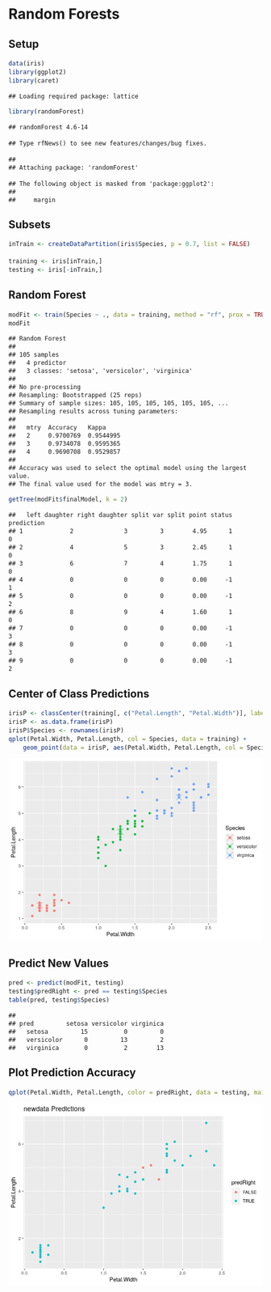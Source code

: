 Random Forests
================

## Setup

``` r
data(iris)
library(ggplot2)
library(caret)
```

    ## Loading required package: lattice

``` r
library(randomForest)
```

    ## randomForest 4.6-14

    ## Type rfNews() to see new features/changes/bug fixes.

    ## 
    ## Attaching package: 'randomForest'

    ## The following object is masked from 'package:ggplot2':
    ## 
    ##     margin

## Subsets

``` r
inTrain <- createDataPartition(iris$Species, p = 0.7, list = FALSE)

training <- iris[inTrain,]
testing <- iris[-inTrain,]
```

## Random Forest

``` r
modFit <- train(Species ~ ., data = training, method = "rf", prox = TRUE)
modFit
```

    ## Random Forest 
    ## 
    ## 105 samples
    ##   4 predictor
    ##   3 classes: 'setosa', 'versicolor', 'virginica' 
    ## 
    ## No pre-processing
    ## Resampling: Bootstrapped (25 reps) 
    ## Summary of sample sizes: 105, 105, 105, 105, 105, 105, ... 
    ## Resampling results across tuning parameters:
    ## 
    ##   mtry  Accuracy   Kappa    
    ##   2     0.9700769  0.9544995
    ##   3     0.9734078  0.9595365
    ##   4     0.9690708  0.9529857
    ## 
    ## Accuracy was used to select the optimal model using the largest value.
    ## The final value used for the model was mtry = 3.

``` r
getTree(modFit$finalModel, k = 2)
```

    ##   left daughter right daughter split var split point status prediction
    ## 1             2              3         3        4.95      1          0
    ## 2             4              5         3        2.45      1          0
    ## 3             6              7         4        1.75      1          0
    ## 4             0              0         0        0.00     -1          1
    ## 5             0              0         0        0.00     -1          2
    ## 6             8              9         4        1.60      1          0
    ## 7             0              0         0        0.00     -1          3
    ## 8             0              0         0        0.00     -1          3
    ## 9             0              0         0        0.00     -1          2

## Center of Class Predictions

``` r
irisP <- classCenter(training[, c("Petal.Length", "Petal.Width")], label = training$Species, prox = modFit$finalModel$prox)
irisP <- as.data.frame(irisP)
irisP$Species <- rownames(irisP)
qplot(Petal.Width, Petal.Length, col = Species, data = training) + 
    geom_point(data = irisP, aes(Petal.Width, Petal.Length, col = Species), size = 5, shape = 4)
```

![](random_forest_files/figure-gfm/unnamed-chunk-5-1.png)<!-- -->

## Predict New Values

``` r
pred <- predict(modFit, testing)
testing$predRight <- pred == testing$Species
table(pred, testing$Species)
```

    ##             
    ## pred         setosa versicolor virginica
    ##   setosa         15          0         0
    ##   versicolor      0         13         2
    ##   virginica       0          2        13

## Plot Prediction Accuracy

``` r
qplot(Petal.Width, Petal.Length, color = predRight, data = testing, main = "newdata Predictions")
```

![](random_forest_files/figure-gfm/unnamed-chunk-7-1.png)<!-- -->
